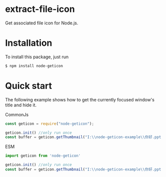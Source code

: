 # extract-file-icon

Get associated file icon for Node.js.

# Installation

To install this package, just run

```bash
$ npm install node-geticon
```

# Quick start

The following example shows how to get the currently focused window's title and hide it.

CommonJs

```javascript
const geticon = require("node-geticon");

geticon.init() //only run once
const buffer = geticon.getThumbnail("I:\\node-geticon-example\\你好.pptx", "image/png") // Returns PNG buffer of 256x256 file icon at given path.
```

ESM

```javascript
import geticon from 'node-geticon'

geticon.init() //only run once
const buffer = geticon.getThumbnail("I:\\node-geticon-example\\你好.pptx", "image/png") // Returns PNG buffer of 256x256 file icon at given path.
```

